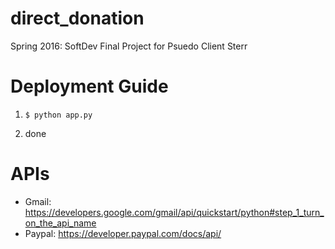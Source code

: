 # direct_donation
Spring 2016: SoftDev Final Project for Psuedo Client Sterr

# Deployment Guide

1) `$ python app.py`

2) done

# APIs
* Gmail: https://developers.google.com/gmail/api/quickstart/python#step_1_turn_on_the_api_name
* Paypal: https://developer.paypal.com/docs/api/
